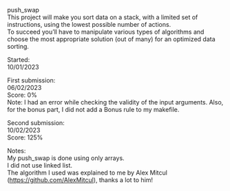 push_swap  
This project will make you sort data on a stack, with a limited set of instructions, using the lowest possible number of actions.  
To succeed you’ll have to manipulate various types of algorithms and choose the most appropriate solution (out of many) for an optimized data sorting.  
  
Started:  
10/01/2023  
  
First submission:  
06/02/2023  
Score: 0%  
Note: I had an error while checking the validity of the input arguments. Also, for the bonus part, I did not add a Bonus rule to my makefile.  
  
Second submission:  
10/02/2023  
Score: 125%  
  
Notes:  
My push_swap is done using only arrays.  
I did not use linked list.  
The algorithm I used was explained to me by Alex Mitcul (https://github.com/AlexMitcul), thanks a lot to him!  
